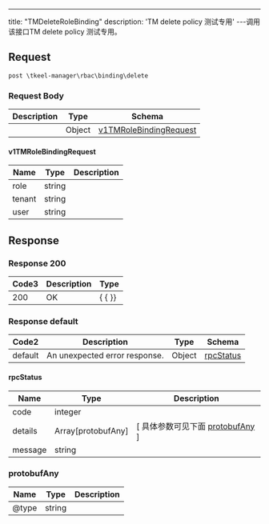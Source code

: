 ---
title: "TMDeleteRoleBinding"
description: 'TM delete policy 测试专用'
---调用该接口TM delete policy 测试专用。



## Request


```
post \tkeel-manager\rbac\binding\delete
```

### Request Body 
| Description | Type | Schema |
| ----------- | ------ | ------ |
|  | Object | [v1TMRoleBindingRequest](#v1TMRoleBindingRequest) |

#### v1TMRoleBindingRequest

| Name | Type | Description | 
| ---- | ---- | ----------- |     
| role | string |  |      
| tenant | string |  |      
| user | string |  |   



## Response

### Response  200
| Code3 | Description | Type | 
| ---- | ----------- | ------ | 
| 200 | OK | {   { }} |

### Response  default 
| Code2 | Description | Type | Schema |
| ---- | ----------- | ------ | ------ |
| default | An unexpected error response. | Object | [rpcStatus](#rpcStatus) |

#### rpcStatus

| Name | Type | Description | 
| ---- | ---- | ----------- |     
| code | integer |  |          
| details | Array[protobufAny] |  [ 具体参数可见下面 [protobufAny](#protobufAny) ] |       
| message | string |  |   

### protobufAny
| Name | Type | Description | 
| ---- | ---- | ----------- |     
| @type | string |  |   



